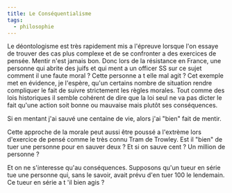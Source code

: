 ```yaml
---
title: Le Conséquentialisme
tags:
  - philosophie
---
```


Le déontologisme est très rapidement mis a l'épreuve lorsque l'on essaye de trouver des cas plus complexe et de se confronter a des exercices de pensée.
Mentir n'est jamais bon. Donc lors de la résistance en France, une personne qui abrite des juifs et qui ment a un officer SS sur ce sujet comment il une faute moral ? Cette personne a t elle mal agit ? Cet exemple met en évidence, je l'espère, qu'un certains nombre de situation rendre compliquer le fait de suivre strictement les règles morales. Tout comme des lois historiques il semble cohérent de dire que la loi seul ne va pas dicter le fait qu'une action soit bonne ou mauvaise mais plutôt ses conséquences.

Si en mentant j'ai sauvé une centaine de vie, alors j'ai "bien" fait de mentir. 

Cette approche de la morale peut aussi être poussé a l'extrème lors d'exercice de pensé comme le très connu Tram de Trowley. Est il "bien" de tuer une personne pour en sauver deux ? Et si on sauve cent ? Un million de personne ? 

Et on ne s'interesse qu'au conséquences. Supposons qu'un tueur en série  tue une personne qui, sans le savoir, avait prévu d'en tuer 100 le lendemain. Ce tueur en série a t 'il bien agis ? 
